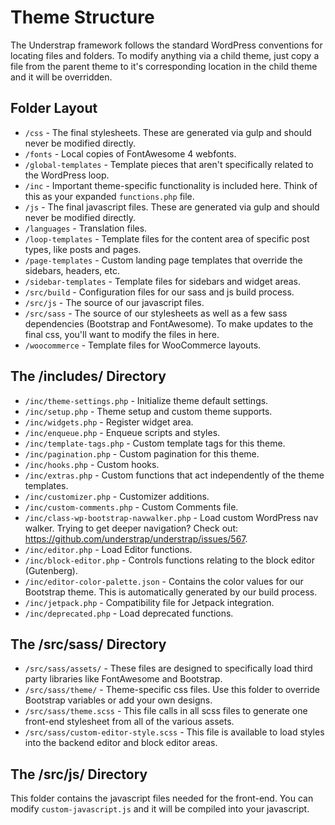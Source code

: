 # Theme Structure

The Understrap framework follows the standard WordPress conventions for locating files and folders. To modify anything via a child theme, just copy a file from the parent theme to it's corresponding location in the child theme and it will be overridden. 

## Folder Layout

- `/css` - The final stylesheets. These are generated via gulp and should never be modified directly.
- `/fonts` - Local copies of FontAwesome 4 webfonts.
- `/global-templates` - Template pieces that aren't specifically related to the WordPress loop.
- `/inc` - Important theme-specific functionality is included here. Think of this as your expanded `functions.php` file. 
- `/js` - The final javascript files. These are generated via gulp and should never be modified directly.
- `/languages` - Translation files.
- `/loop-templates` - Template files for the content area of specific post types, like posts and pages.
- `/page-templates` - Custom landing page templates that override the sidebars, headers, etc.
- `/sidebar-templates` - Template files for sidebars and widget areas.
- `/src/build` - Configuration files for our sass and js build process.
- `/src/js` - The source of our javascript files. 
- `/src/sass` - The source of our stylesheets as well as a few sass dependencies (Bootstrap and FontAwesome). To make updates to the final css, you'll want to modify the files in here.
- `/woocommerce` - Template files for WooCommerce layouts.

## The /includes/ Directory

- `/inc/theme-settings.php` - Initialize theme default settings.
- `/inc/setup.php` - Theme setup and custom theme supports.
- `/inc/widgets.php` - Register widget area.
- `/inc/enqueue.php` - Enqueue scripts and styles.
- `/inc/template-tags.php` - Custom template tags for this theme.
- `/inc/pagination.php` - Custom pagination for this theme.
- `/inc/hooks.php` - Custom hooks.
- `/inc/extras.php` - Custom functions that act independently of the theme templates.
- `/inc/customizer.php` - Customizer additions.
- `/inc/custom-comments.php` - Custom Comments file.
- `/inc/class-wp-bootstrap-navwalker.php` - Load custom WordPress nav walker. Trying to get deeper navigation? Check out: https://github.com/understrap/understrap/issues/567.
- `/inc/editor.php` - Load Editor functions.
- `/inc/block-editor.php` - Controls functions relating to the block editor (Gutenberg).
- `/inc/editor-color-palette.json` - Contains the color values for our Bootstrap theme. This is automatically generated by our build process.
- `/inc/jetpack.php` - Compatibility file for Jetpack integration.
- `/inc/deprecated.php` - Load deprecated functions.

## The /src/sass/ Directory

- `/src/sass/assets/` - These files are designed to specifically load third party libraries like FontAwesome and Bootstrap.
- `/src/sass/theme/` - Theme-specific css files. Use this folder to override Bootstrap variables or add your own designs.
- `/src/sass/theme.scss` - This file calls in all scss files to generate one front-end stylesheet from all of the various assets.
- `/src/sass/custom-editor-style.scss` - This file is available to load styles into the backend editor and block editor areas.

## The /src/js/ Directory

This folder contains the javascript files needed for the front-end. You can modify `custom-javascript.js` and it will be compiled into your javascript.

